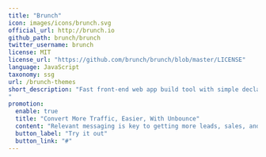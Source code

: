 ```yaml
---
title: "Brunch"
icon: images/icons/brunch.svg
official_url: http://brunch.io
github_path: brunch/brunch
twitter_username: brunch
license: MIT
license_url: "https://github.com/brunch/brunch/blob/master/LICENSE"
language: JavaScript
taxonomy: ssg
url: /brunch-themes
short_description: "Fast front-end web app build tool with simple declarative config and seamless incremental compilation for rapid development.Brunch lets you focus on what matters most — solving real problems instead of messing around with the glue.
"
promotion:
  enable: true
  title: "Convert More Traffic, Easier, With Unbounce"
  content: "Relevant messaging is key to getting more leads, sales, and sign-ups—so give your visitors exactly what they’re looking for with custom-built landing pages."
  button_label: "Try it out"
  button_link: "#"
---
```


